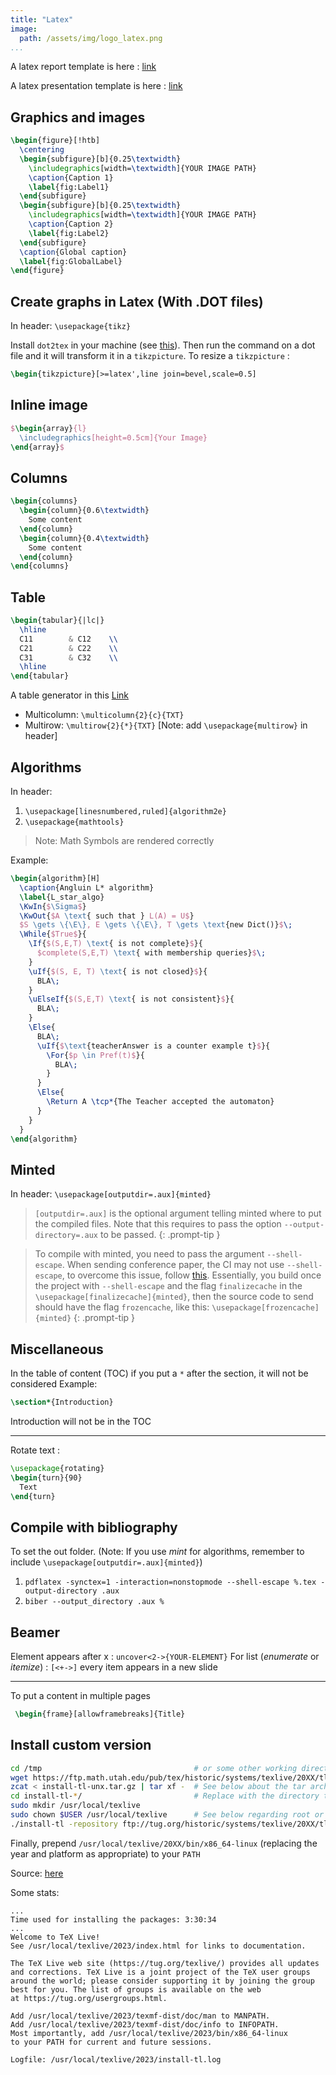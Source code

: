 ```yaml
---
title: "Latex"
image:
  path: /assets/img/logo_latex.png
...
```


A latex report template is here : [link](../../assets/lib/TemplateReport2.zip)

A latex presentation template is here : [link](../../assets/lib/TemplatePres1.zip)

## Graphics and images
```tex
\begin{figure}[!htb]
  \centering
  \begin{subfigure}[b]{0.25\textwidth}
    \includegraphics[width=\textwidth]{YOUR IMAGE PATH}
    \caption{Caption 1}
    \label{fig:Label1}
  \end{subfigure}
  \begin{subfigure}[b]{0.25\textwidth}
    \includegraphics[width=\textwidth]{YOUR IMAGE PATH}
    \caption{Caption 2}
    \label{fig:Label2}
  \end{subfigure}
  \caption{Global caption}
  \label{fig:GlobalLabel}
\end{figure}
```

## Create graphs in Latex (With .DOT files)
In header: `\usepackage{tikz}`

Install `dot2tex` in your machine (see [this](https://dot2tex.readthedocs.io/en/latest/installation_guide.html)).
Then run the command on a dot file and it will transform it in a `tikzpicture`.
To resize a `tikzpicture` :
```tex
\begin{tikzpicture}[>=latex',line join=bevel,scale=0.5]
```

## Inline image
```latex
$\begin{array}{l}
  \includegraphics[height=0.5cm]{Your Image}
\end{array}$
```

## Columns
```tex
\begin{columns}
  \begin{column}{0.6\textwidth}
    Some content
  \end{column}
  \begin{column}{0.4\textwidth}
    Some content
  \end{column}
\end{columns}
```

## Table

```tex
\begin{tabular}{|lc|}
  \hline
  C11        & C12    \\
  C21        & C22    \\
  C31        & C32    \\
  \hline
\end{tabular}
```

A table generator in this [Link](https://www.tablesgenerator.com/)

- Multicolumn: `\multicolumn{2}{c}{TXT}`
- Multirow: `\multirow{2}{*}{TXT}`
  [Note: add `\usepackage{multirow}` in header]

## Algorithms
In header:

1. `\usepackage[linesnumbered,ruled]{algorithm2e}`
2. `\usepackage{mathtools}`

> Note: Math Symbols are rendered correctly

Example:
```tex
\begin{algorithm}[H]
  \caption{Angluin L* algorithm}
  \label{L_star_algo}
  \KwIn{$\Sigma$}
  \KwOut{$A \text{ such that } L(A) = U$}
  $S \gets \{\E\}, E \gets \{\E\}, T \gets \text{new Dict()}$\;
  \While{$True$}{
    \If{$(S,E,T) \text{ is not complete}$}{
      $complete(S,E,T) \text{ with membership queries}$\;
    }
    \uIf{$(S, E, T) \text{ is not closed}$}{
      BLA\;
    }
    \uElseIf{$(S,E,T) \text{ is not consistent}$}{
      BLA\;
    }
    \Else{
      BLA\;
      \uIf{$\text{teacherAnswer is a counter example t}$}{
        \For{$p \in Pref(t)$}{
          BLA\;
        }
      }
      \Else{
        \Return A \tcp*{The Teacher accepted the automaton}
      }
    }
  }
\end{algorithm}
```

## Minted

In header: `\usepackage[outputdir=.aux]{minted}`

> `[outputdir=.aux]` is the optional argument telling minted where to
> put the compiled files. Note that this requires to pass the option
> `--output-directory=.aux` to be passed. 
{: .prompt-tip }

> To compile with minted, you need to pass the argument `--shell-escape`.
> When sending conference paper, the CI may not use `--shell-escape`, to overcome this
> issue, follow [this](https://github.com/gpoore/minted/issues/113). Essentially,
> you build once the project with `--shell-escape` and the flag `finalizecache`
> in the `\usepackage[finalizecache]{minted}`, then the source code to send
> should have the flag `frozencache`, like this: `\usepackage[frozencache]{minted}`
{: .prompt-tip }


## Miscellaneous

In the table of content (TOC) if you put a `*` after the section, it will not be considered
Example:
```tex
\section*{Introduction}
```
Introduction will not be in the TOC

---

Rotate text :
```latex
\usepackage{rotating}
\begin{turn}{90}
  Text
\end{turn}
```

## Compile with bibliography

To set the out folder. (Note: If you use *mint* for algorithms, remember to include
`\usepackage[outputdir=.aux]{minted}`)

1. `pdflatex -synctex=1 -interaction=nonstopmode --shell-escape %.tex
   -output-directory .aux`
2. `biber --output_directory .aux %`


## Beamer

Element appears after x : `uncover<2->{YOUR-ELEMENT}`
For list (*enumerate* or *itemize*) : `[<+->]` every item appears in a new slide

---

To put a content in multiple pages
```tex
 \begin{frame}[allowframebreaks]{Title}
```

## Install custom version
```bash
cd /tmp                                  # or some other working directory
wget https://ftp.math.utah.edu/pub/tex/historic/systems/texlive/20XX/tlnet-final/install-tl-unx.tar.gz # XX is a year version
zcat < install-tl-unx.tar.gz | tar xf -  # See below about the tar archive name
cd install-tl-*/                         # Replace with the directory that zcat/tar actually produced
sudo mkdir /usr/local/texlive
sudo chown $USER /usr/local/texlive      # See below regarding root or group ownership
./install-tl -repository ftp://tug.org/historic/systems/texlive/20XX/tlnet-final
```

Finally, prepend `/usr/local/texlive/20XX/bin/x86_64-linux` (replacing the year
and platform as appropriate) to your `PATH`

Source: [here](https://tex.stackexchange.com/questions/688544/seeking-step-by-step-instructions-to-install-an-old-version-of-tex-live)

Some stats:
```
...
Time used for installing the packages: 3:30:34
...
Welcome to TeX Live!
See /usr/local/texlive/2023/index.html for links to documentation.

The TeX Live web site (https://tug.org/texlive/) provides all updates
and corrections. TeX Live is a joint project of the TeX user groups
around the world; please consider supporting it by joining the group
best for you. The list of groups is available on the web
at https://tug.org/usergroups.html.

Add /usr/local/texlive/2023/texmf-dist/doc/man to MANPATH.
Add /usr/local/texlive/2023/texmf-dist/doc/info to INFOPATH.
Most importantly, add /usr/local/texlive/2023/bin/x86_64-linux
to your PATH for current and future sessions.

Logfile: /usr/local/texlive/2023/install-tl.log
```
